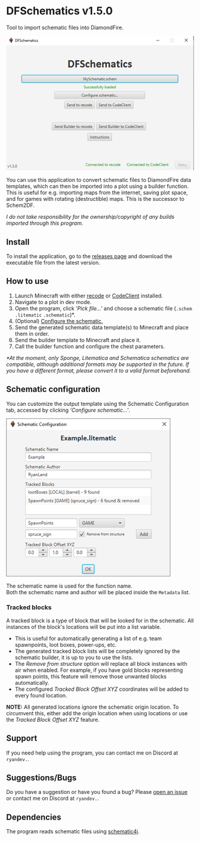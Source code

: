 # DFSchematics v1.5.0
Tool to import schematic files into DiamondFire.

![](src/main/resources/example.png)

You can use this application to convert schematic files to 
DiamondFire data templates, which can then be imported into
a plot using a builder function.  
This is useful for e.g. importing maps from the internet, saving plot space, and for games with rotating
(destructible) maps. This is the successor to Schem2DF.

_I do not take responsibility for the ownership/copyright of any builds imported through this program._

## Install

To install the application, go to the [releases page](https://github.com/RyanLandDev/DFSchematics/releases) and download the executable file from the latest version.

## How to use

1. Launch Minecraft with either [recode](https://github.com/homchom/recode) or [CodeClient](https://github.com/DFOnline/CodeClient) installed.
2. Navigate to a plot in dev mode.
3. Open the program, click _'Pick file...'_ and choose a schematic file (`.schem` `.litematic` `.schematic`)*.
4. (Optional) [Configure the schematic.](#schematic-configuration)
5. Send the generated schematic data template(s) to Minecraft and place them in order.
6. Send the builder template to Minecraft and place it.
7. Call the builder function and configure the chest parameters.

_*At the moment, only Sponge, Litematica and Schematica schematics are compatible, although additional formats may be supported in the future.
If you have a different format, please convert it to a valid format beforehand._

## Schematic configuration

You can customize the output template using the Schematic Configuration tab,
accessed by clicking _'Configure schematic...'_.

![](src/main/resources/configexample.png)

The schematic name is used for the function name.  
Both the schematic name and author will be placed inside the `Metadata` list.

### Tracked blocks

A tracked block is a type of block that will be looked for in the schematic.
All instances of the block's locations will be put into a list variable.  
- This is useful for automatically generating a list of e.g. team spawnpoints, loot boxes, power-ups, etc.
- The generated tracked block lists will be completely ignored by the schematic builder, it is up to you to use the lists.
- The _Remove from structure_ option will replace all block instances with air when enabled.
For example, if you have gold blocks representing spawn points, this feature will remove those unwanted blocks automatically.
- The configured _Tracked Block Offset XYZ_ coordinates will be added to every found location.

**NOTE:** All generated locations ignore the schematic origin location.
To circumvent this, either add the origin location when using locations or use the _Tracked Block Offset XYZ_ feature.

## Support

If you need help using the program, you can contact me on Discord at `ryandev.`.

## Suggestions/Bugs

Do you have a suggestion or have you found a bug? Please [open an issue](https://github.com/RyanLandDev/DFSchematics/issues/new)
or contact me on Discord at `ryandev.`.

## Dependencies

The program reads schematic files using [schematic4j](https://github.com/SandroHc/schematic4j).